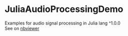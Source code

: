 # JuliaAudioProcessingDemo
Examples for audio signal processing in Julia lang ^1.0.0  
See on [nbviewer](http://nbviewer.jupyter.org/github/Aogiri-m2d/JuliaAudioProcessingDemo/tree/master/Notebooks/)

